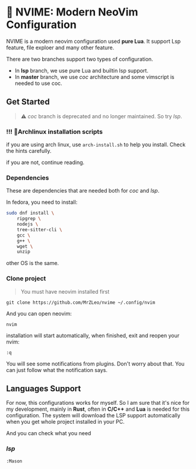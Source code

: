 # 🦈 NVIME: Modern NeoVim Configuration

NVIME is a modern neovim configuration used **pure Lua**. It support Lsp feature, file exploer and many other feature.

There are two branches support two types of configuration.
- In **lsp** branch, we use pure Lua and builtin lsp support.
- In **master** branch, we use *coc* architecture and some vimscript is needed to use coc.

## Get Started

> ⚠️  *coc* branch is deprecated and no longer maintained. So try *lsp*.

### !!! 🤩Archlinux installation scripts

if you are using arch linux, use `arch-install.sh` to help you install. Check the hints carefully.

if you are not, continue reading.

### Dependencies

These are dependencies that are needed both for *coc* and *lsp*.

In fedora, you need to install:

```bash
sudo dnf install \
    ripgrep \
    nodejs \
    tree-sitter-cli \
    gcc \
    g++ \
    wget \
    unzip
```

other OS is the same.


### Clone project

> You must have neovim installed first

```
git clone https://github.com/MrZLeo/nvime ~/.config/nvim
```

And you can open neovim:

```
nvim
```

installation will start automatically, when finished, exit and reopen your nvim:

```
:q
```

You will see some notifications from plugins. Don't worry about that. You can just follow what the notification says.

## Languages Support

For now, this configurations works for myself. So I am sure that it's nice for my development, mainly in **Rust**, often in **C/C++** and **Lua** is needed for this configuration. The system will download the LSP support automatically when you get whole project installed in your PC.

And you can check what you need

### *lsp*
```
:Mason
```

